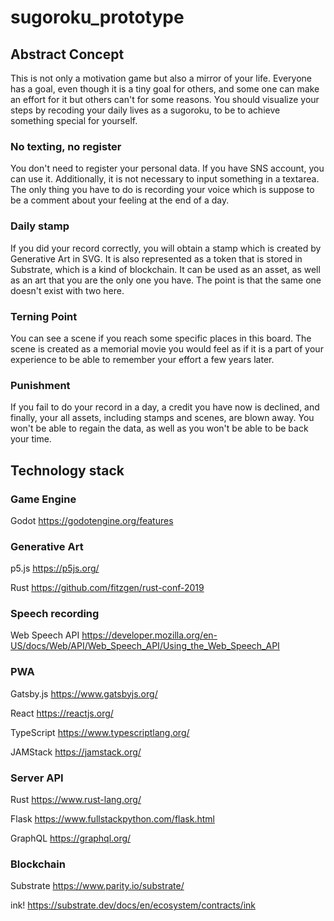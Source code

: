 # sugoroku_prototype

## Abstract Concept

This is not only a motivation game but also a mirror of your life. Everyone has a goal, even though it is a tiny goal for others, and some one can make an effort for it but others can't for some reasons.
You should visualize your steps by recoding your daily lives as a sugoroku, to be to achieve something special for yourself.

### No texting, no register

You don't need to register your personal data. If you have SNS account, you can use it.
Additionally, it is not necessary to input something in a textarea. The only thing you have to do is recording your voice which is suppose to be a comment about your feeling at the end of a day.

### Daily stamp

If you did your record correctly, you will obtain a stamp which is created by Generative Art in SVG. It is also represented as a token that is stored in Substrate, which is a kind of blockchain. It can be used as an asset, as well as an art that you are the only one you have. The point is that the same one doesn't exist with two here.

### Terning Point

You can see a scene if you reach some specific places in this board. The scene is created as a memorial movie you would feel as if it is a part of your experience to be able to remember your effort a few years later.

### Punishment

If you fail to do your record in a day, a credit you have now is declined, and finally, your all assets, including stamps and scenes, are blown away. You won't be able to regain the data, as well as you won't be able to be back your time.

## Technology stack

### Game Engine

Godot
https://godotengine.org/features


### Generative Art

p5.js
https://p5js.org/

Rust
https://github.com/fitzgen/rust-conf-2019

### Speech recording

Web Speech API
https://developer.mozilla.org/en-US/docs/Web/API/Web_Speech_API/Using_the_Web_Speech_API

### PWA

Gatsby.js
https://www.gatsbyjs.org/

React
https://reactjs.org/

TypeScript
https://www.typescriptlang.org/

JAMStack
https://jamstack.org/

### Server API

Rust
https://www.rust-lang.org/

Flask
https://www.fullstackpython.com/flask.html

GraphQL
https://graphql.org/


### Blockchain

Substrate
https://www.parity.io/substrate/

ink!
https://substrate.dev/docs/en/ecosystem/contracts/ink

